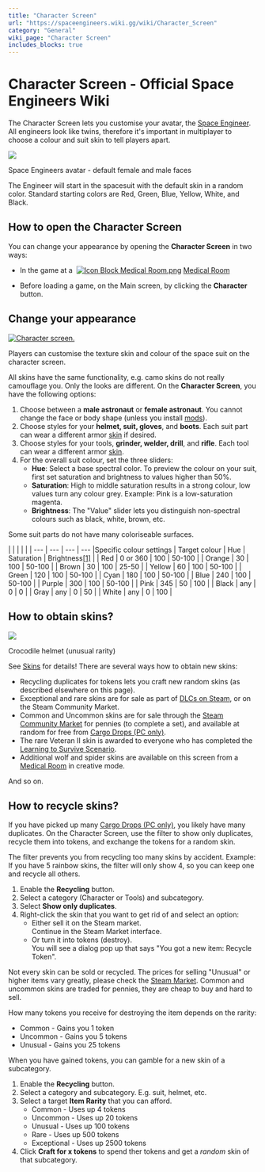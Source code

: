 ```yaml
---
title: "Character Screen"
url: "https://spaceengineers.wiki.gg/wiki/Character_Screen"
category: "General"
wiki_page: "Character Screen"
includes_blocks: true
---
```


# Character Screen - Official Space Engineers Wiki

The Character Screen lets you customise your avatar, the [Space Engineer](https://spaceengineers.wiki.gg/wiki/Space_Engineer "Space Engineer"). All engineers look like twins, therefore it's important in multiplayer to choose a colour and suit skin to tell players apart.

[![](https://spaceengineers.wiki.gg/images/thumb/Space-engineer-default-faces.png/320px-Space-engineer-default-faces.png?4c8cac)](https://spaceengineers.wiki.gg/wiki/File:Space-engineer-default-faces.png)

Space Engineers avatar - default female and male faces

The Engineer will start in the spacesuit with the default skin in a random color. Standard starting colors are Red, Green, Blue, Yellow, White, and Black.

## How to open the Character Screen

You can change your appearance by opening the **Character Screen** in two ways:

*   In the game at a  [![Icon Block Medical Room.png](https://spaceengineers.wiki.gg/images/thumb/Icon_Block_Medical_Room.png/21px-Icon_Block_Medical_Room.png?a9d978)](https://spaceengineers.wiki.gg/wiki/Medical_Room "Medical Room") [Medical Room](https://spaceengineers.wiki.gg/wiki/Medical_Room "Medical Room")

*   Before loading a game, on the Main screen, by clicking the **Character** button.

## Change your appearance

[![Character screen.](https://spaceengineers.wiki.gg/images/thumb/Medical-room-space-suit-customisation.png/320px-Medical-room-space-suit-customisation.png?7b2b2a)](https://spaceengineers.wiki.gg/wiki/File:Medical-room-space-suit-customisation.png)

Players can customise the texture skin and colour of the space suit on the character screen.

All skins have the same functionality, e.g. camo skins do not really camouflage you. Only the looks are different. On the **Character Screen**, you have the following options:

1.  Choose between a **male astronaut** or **female astronaut**. You cannot change the face or body shape (unless you install [mods](https://spaceengineers.wiki.gg/wiki/Mods "Mods")).
2.  Choose styles for your **helmet, suit, gloves**, and **boots**. Each suit part can wear a different armor [skin](https://spaceengineers.wiki.gg/wiki/Skins "Skins") if desired.
3.  Choose styles for your tools, **grinder, welder, drill**, and **rifle**. Each tool can wear a different armor [skin](https://spaceengineers.wiki.gg/wiki/Skins "Skins").
4.  For the overall suit colour, set the three sliders:
    *   **Hue**: Select a base spectral color. To preview the colour on your suit, first set saturation and brightness to values higher than 50%.
    *   **Saturation**: High to middle saturation results in a strong colour, low values turn any colour grey. Example: Pink is a low-saturation magenta.
    *   **Brightness**: The "Value" slider lets you distinguish non-spectral colours such as black, white, brown, etc.

Some suit parts do not have many coloriseable surfaces.

|     |     |     |     |
| --- | --- | --- | --- |Specific colour settings
| Target colour | Hue | Saturation | Brightness[\[1\]](#cite_note-1) |
| Red | 0 or 360 | 100 | 50-100 |
| Orange | 30  | 100 | 50-100 |
| Brown | 30  | 100 | 25-50 |
| Yellow | 60  | 100 | 50-100 |
| Green | 120 | 100 | 50-100 |
| Cyan | 180 | 100 | 50-100 |
| Blue | 240 | 100 | 50-100 |
| Purple | 300 | 100 | 50-100 |
| Pink | 345 | 50  | 100 |
| Black | any | 0   | 0   |
| Gray | any | 0   | 50  |
| White | any | 0   | 100 |

## How to obtain skins?

[![](https://spaceengineers.wiki.gg/images/thumb/Skin_Crocodile_Helmet.png/320px-Skin_Crocodile_Helmet.png?292464)](https://spaceengineers.wiki.gg/wiki/File:Skin_Crocodile_Helmet.png)

Crocodile helmet (unusual rarity)

See [Skins](https://spaceengineers.wiki.gg/wiki/Skins "Skins") for details! There are several ways how to obtain new skins:

*   Recycling duplicates for tokens lets you craft new random skins (as described elsewhere on this page).
*   Exceptional and rare skins are for sale as part of [DLCs on Steam](https://store.steampowered.com/dlc/244850/Space_Engineers/#browse), or on the Steam Community Market.
*   Common and Uncommon skins are for sale through the [Steam Community Market](https://steamcommunity.com/market/search?appid=244850) for pennies (to complete a set), and available at random for free from [Cargo Drops (PC only)](https://spaceengineers.wiki.gg/wiki/Unknown_Signals "Unknown Signals").
*   The rare Veteran II skin is awarded to everyone who has completed the [Learning to Survive Scenario](https://spaceengineers.wiki.gg/wiki/Learning_to_Survive_Scenario "Learning to Survive Scenario").
*   Additional wolf and spider skins are available on this screen from a [Medical Room](https://spaceengineers.wiki.gg/wiki/Medical_Room "Medical Room") in creative mode.

And so on.

## How to recycle skins?

If you have picked up many [Cargo Drops (PC only)](https://spaceengineers.wiki.gg/wiki/Unknown_Signals "Unknown Signals"), you likely have many duplicates. On the Character Screen, use the filter to show only duplicates, recycle them into tokens, and exchange the tokens for a random skin.

The filter prevents you from recycling too many skins by accident. Example: If you have 5 rainbow skins, the filter will only show 4, so you can keep one and recycle all others.

1.  Enable the **Recycling** button.
2.  Select a category (Character or Tools) and subcategory.
3.  Select **Show only duplicates**.
4.  Right-click the skin that you want to get rid of and select an option:
    *   Either sell it on the Steam market.  
        Continue in the Steam Market interface.
    *   Or turn it into tokens (destroy).  
        You will see a dialog pop up that says "You got a new item: Recycle Token".

Not every skin can be sold or recycled. The prices for selling "Unusual" or higher items vary greatly, please check the [Steam Market](https://steamcommunity.com/market/search?appid=244850). Common and uncommon skins are traded for pennies, they are cheap to buy and hard to sell.

How many tokens you receive for destroying the item depends on the rarity:

*   Common - Gains you 1 token
*   Uncommon - Gains you 5 tokens
*   Unusual - Gains you 25 tokens

When you have gained tokens, you can gamble for a new skin of a subcategory.

1.  Enable the **Recycling** button.
2.  Select a category and subcategory. E.g. suit, helmet, etc.
3.  Select a target **Item Rarity** that you can afford.
    *   Common - Uses up 4 tokens
    *   Uncommon - Uses up 20 tokens
    *   Unusual - Uses up 100 tokens
    *   Rare - Uses up 500 tokens
    *   Exceptional - Uses up 2500 tokens
4.  Click **Craft for x tokens** to spend ther tokens and get a _random_ skin of that subcategory.
